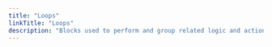 ```yaml
---
title: "Loops"
linkTitle: "Loops"
description: "Blocks used to perform and group related logic and actions together."
---
```

